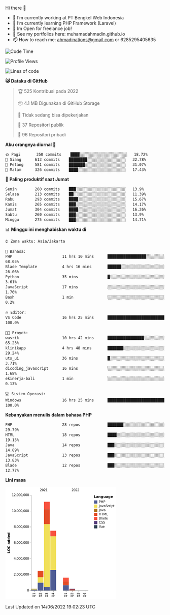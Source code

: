 Hi there 👋

- 🔭 I’m currently working at PT Bengkel Web Indonesia
- 🌱 I’m currently learning PHP Framework (Laravel)
- 📂 Im Open for freelance job!
- 🧷 See my portfolios here: muhamadahmadin.github.io
- 📫 How to reach me: ahmadinations@gmail.com or 6285295405635


<!--START_SECTION:waka-->
![Code Time](http://img.shields.io/badge/Code%20Time-0%20secs-blue)

![Profile Views](http://img.shields.io/badge/Profil%20dilihat-2-blue)

![Lines of code](https://img.shields.io/badge/Sejak%20Hello%20World%20aku%20telah%20menulis-23%20Million%20baris%20kode-blue)

**🐱 Dataku di GitHub** 

> 🏆 525 Kontribusi pada 2022
 > 
> 📦 4.1 MB Digunakan di GitHub Storage 
 > 
> 🚫 Tidak sedang bisa dipekerjakan
 > 
> 📜 37 Repositori publik 
 > 
> 🔑 96 Repositori pribadi  
 > 
**Aku orangnya diurnal 🐤** 

```text
🌞 Pagi       350 commits    ████░░░░░░░░░░░░░░░░░░░░░   18.72% 
🌆 Siang      613 commits    ████████░░░░░░░░░░░░░░░░░   32.78% 
🌃 Petang     581 commits    ███████░░░░░░░░░░░░░░░░░░   31.07% 
🌙 Malam      326 commits    ████░░░░░░░░░░░░░░░░░░░░░   17.43%

```
📅 **Paling produktif saat Jumat** 

```text
Senin        260 commits    ███░░░░░░░░░░░░░░░░░░░░░░   13.9% 
Selasa       213 commits    ██░░░░░░░░░░░░░░░░░░░░░░░   11.39% 
Rabu         293 commits    ████░░░░░░░░░░░░░░░░░░░░░   15.67% 
Kamis        265 commits    ███░░░░░░░░░░░░░░░░░░░░░░   14.17% 
Jumat        304 commits    ████░░░░░░░░░░░░░░░░░░░░░   16.26% 
Sabtu        260 commits    ███░░░░░░░░░░░░░░░░░░░░░░   13.9% 
Minggu       275 commits    ███░░░░░░░░░░░░░░░░░░░░░░   14.71%

```


📊 **Minggu ini menghabiskan waktu di** 

```text
⌚︎ Zona waktu: Asia/Jakarta

💬 Bahasa: 
PHP                      11 hrs 10 mins      █████████████████░░░░░░░░   68.05% 
Blade Template           4 hrs 16 mins       ██████░░░░░░░░░░░░░░░░░░░   26.06% 
Python                   35 mins             █░░░░░░░░░░░░░░░░░░░░░░░░   3.61% 
JavaScript               17 mins             ░░░░░░░░░░░░░░░░░░░░░░░░░   1.76% 
Bash                     1 min               ░░░░░░░░░░░░░░░░░░░░░░░░░   0.2%

🔥 Editor: 
VS Code                  16 hrs 25 mins      █████████████████████████   100.0%

🐱‍💻 Proyek: 
wasrik                   10 hrs 42 mins      ████████████████░░░░░░░░░   65.23% 
klinikapp                4 hrs 48 mins       ███████░░░░░░░░░░░░░░░░░░   29.24% 
uts_ui                   36 mins             █░░░░░░░░░░░░░░░░░░░░░░░░   3.71% 
dicoding_javascript      16 mins             ░░░░░░░░░░░░░░░░░░░░░░░░░   1.68% 
ekinerja-bali            1 min               ░░░░░░░░░░░░░░░░░░░░░░░░░   0.13%

💻 Sistem Operasi: 
Windows                  16 hrs 25 mins      █████████████████████████   100.0%

```

**Kebanyakan menulis dalam bahasa PHP** 

```text
PHP                      28 repos            ███████░░░░░░░░░░░░░░░░░░   29.79% 
HTML                     18 repos            ████░░░░░░░░░░░░░░░░░░░░░   19.15% 
Java                     14 repos            ███░░░░░░░░░░░░░░░░░░░░░░   14.89% 
JavaScript               13 repos            ███░░░░░░░░░░░░░░░░░░░░░░   13.83% 
Blade                    12 repos            ███░░░░░░░░░░░░░░░░░░░░░░   12.77%

```


**Lini masa**

![Chart not found](https://raw.githubusercontent.com/MuhamadAhmadin/MuhamadAhmadin/master/charts/bar_graph.png) 


 Last Updated on 14/06/2022 19:02:23 UTC
<!--END_SECTION:waka-->
